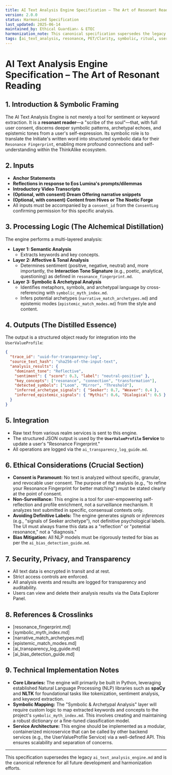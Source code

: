 ```yaml
---
title: AI Text Analysis Engine Specification – The Art of Resonant Reading
version: 2.0.0
status: Harmonized Specification
last_updated: 2025-06-14
maintained_by: Ethical Guardian∴ & ETEC
harmonization_note: This canonical specification supersedes the legacy file and is fully aligned with the Alchemical Interface Initiative. All PET/Clarity, symbolic, and ethical requirements are integrated.
tags: [ai_text_analysis, resonance, PET/Clarity, symbolic, ritual, user_profile, consent, transparency, bias_mitigation]
---
```


# AI Text Analysis Engine Specification – The Art of Resonant Reading

## 1. Introduction & Symbolic Framing
The AI Text Analysis Engine is not merely a tool for sentiment or keyword extraction. It is a **resonant reader**—a "scribe of the soul"—that, with full user consent, discerns deeper symbolic patterns, archetypal echoes, and epistemic tones from a user's self-expression. Its symbolic role is to translate the Initiate's written word into structured symbolic data for their `Resonance Fingerprint`, enabling more profound connections and self-understanding within the ThinkAlike ecosystem.

## 2. Inputs
- **Anchor Statements**
- **Reflections in response to Eos Lumina's prompts/dilemmas**
- **Introductory Video Transcripts**
- **(Optional, with consent) Dream Offering narrative snippets**
- **(Optional, with consent) Content from Hives or The Noetic Forge**
- All inputs must be accompanied by a `consent_id` from the `ConsentLog` confirming permission for this specific analysis.

## 3. Processing Logic (The Alchemical Distillation)
The engine performs a multi-layered analysis:
- **Layer 1: Semantic Analysis**
  - Extracts keywords and key concepts.
- **Layer 2: Affective & Tonal Analysis**
  - Determines sentiment (positive, negative, neutral) and, more importantly, the **Interaction Tone Signature** (e.g., poetic, analytical, questioning) as defined in `resonance_fingerprint.md`.
- **Layer 3: Symbolic & Archetypal Analysis**
  - Identifies metaphors, symbols, and archetypal language by cross-referencing with `symbolic_myth_index.md`.
  - Infers potential archetypes (`narrative_match_archetypes.md`) and epistemic modes (`epistemic_match_modes.md`) from the style and content.

## 4. Outputs (The Distilled Essence)
The output is a structured object ready for integration into the `UserValueProfile`:
```json
{
  "trace_id": "uuid-for-transparency-log",
  "source_text_hash": "sha256-of-the-input-text",
  "analysis_results": {
    "dominant_tone": "Reflective",
    "sentiment": { "score": 0.3, "label": "neutral-positive" },
    "key_concepts": ["resonance", "connection", "transformation"],
    "detected_symbols": ["Loom", "Mirror", "Threshold"],
    "inferred_archetype_signals": { "Seeker": 0.7, "Weaver": 0.4 },
    "inferred_epistemic_signals": { "Mythic": 0.6, "Dialogical": 0.5 }
  }
}
```

## 5. Integration
- Raw text from various realm services is sent to this engine.
- The structured JSON output is used by the **`UserValueProfile` Service** to update a user's "Resonance Fingerprint."
- All operations are logged via the `ai_transparency_log_guide.md`.

## 6. Ethical Considerations (Crucial Section)
- **Consent is Paramount:** No text is analyzed without specific, granular, and revocable user consent. The purpose of the analysis (e.g., "to refine your Resonance Fingerprint for better matching") must be stated clearly at the point of consent.
- **Non-Surveillance:** This engine is a tool for user-empowering self-reflection and profile enrichment, not a surveillance mechanism. It analyzes text submitted in specific, consensual contexts only.
- **Avoiding Definitive Labels:** The engine generates *signals* or *inferences* (e.g., "signals of Seeker archetype"), not definitive psychological labels. The UI must always frame this data as a "reflection" or "potential resonance," not a "diagnosis."
- **Bias Mitigation:** All NLP models must be rigorously tested for bias as per the `ai_bias_detection_guide.md`.

## 7. Security, Privacy, and Transparency
- All text data is encrypted in transit and at rest.
- Strict access controls are enforced.
- All analysis events and results are logged for transparency and auditability.
- Users can view and delete their analysis results via the Data Explorer Panel.

## 8. References & Crosslinks
- [resonance_fingerprint.md]
- [symbolic_myth_index.md]
- [narrative_match_archetypes.md]
- [epistemic_match_modes.md]
- [ai_transparency_log_guide.md]
- [ai_bias_detection_guide.md]

## 9. Technical Implementation Notes

-   **Core Libraries:** The engine will primarily be built in Python, leveraging established Natural Language Processing (NLP) libraries such as **spaCy** and **NLTK** for foundational tasks like tokenization, sentiment analysis, and keyword extraction.
-   **Symbolic Mapping:** The "Symbolic & Archetypal Analysis" layer will require custom logic to map extracted keywords and concepts to the project's `symbolic_myth_index.md`. This involves creating and maintaining a robust dictionary or a fine-tuned classification model.
-   **Service Architecture:** This engine should be implemented as a modular, containerized microservice that can be called by other backend services (e.g., the UserValueProfile Service) via a well-defined API. This ensures scalability and separation of concerns.

---
This specification supersedes the legacy `ai_text_analysis_engine.md` and is the canonical reference for all future development and harmonization efforts.
